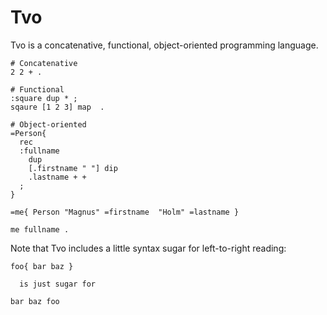# Tvo

Tvo is a concatenative, functional, object-oriented programming
language.

```
# Concatenative
2 2 + .

# Functional
:square dup * ;
sqaure [1 2 3] map  .

# Object-oriented
=Person{
  rec
  :fullname
    dup
    [.firstname " "] dip
    .lastname + +
  ;
}

=me{ Person "Magnus" =firstname  "Holm" =lastname }

me fullname .

```

Note that Tvo includes a little syntax sugar for left-to-right reading:

```
foo{ bar baz }

  is just sugar for

bar baz foo
```

